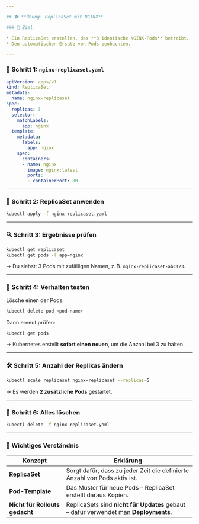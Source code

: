 ```yaml
---

## 🛠️ **Übung: ReplicaSet mit NGINX**

### 🎯 Ziel

* Ein ReplicaSet erstellen, das **3 identische NGINX-Pods** betreibt.
* Den automatischen Ersatz von Pods beobachten.

---
```


### 📁 Schritt 1: `nginx-replicaset.yaml`

```yaml
apiVersion: apps/v1
kind: ReplicaSet
metadata:
  name: nginx-replicaset
spec:
  replicas: 3
  selector:
    matchLabels:
      app: nginx
  template:
    metadata:
      labels:
        app: nginx
    spec:
      containers:
      - name: nginx
        image: nginx:latest
        ports:
        - containerPort: 80
```

---

### 🚀 Schritt 2: ReplicaSet anwenden

```bash
kubectl apply -f nginx-replicaset.yaml
```

---

### 🔍 Schritt 3: Ergebnisse prüfen

```bash
kubectl get replicaset
kubectl get pods -l app=nginx
```

→ Du siehst: 3 Pods mit zufälligen Namen, z. B. `nginx-replicaset-abc123`.

---

### 🧪 Schritt 4: Verhalten testen

Lösche einen der Pods:

```bash
kubectl delete pod <pod-name>
```

Dann erneut prüfen:

```bash
kubectl get pods
```

→ Kubernetes erstellt **sofort einen neuen**, um die Anzahl bei 3 zu halten.

---

### 🛠️ Schritt 5: Anzahl der Replikas ändern

```bash
kubectl scale replicaset nginx-replicaset --replicas=5
```

→ Es werden **2 zusätzliche Pods** gestartet.

---

### 🧹 Schritt 6: Alles löschen

```bash
kubectl delete -f nginx-replicaset.yaml
```

---

### 🧠 Wichtiges Verständnis

| Konzept                        | Erklärung                                                                            |
| ------------------------------ | ------------------------------------------------------------------------------------ |
| **ReplicaSet**                 | Sorgt dafür, dass zu jeder Zeit die definierte Anzahl von Pods aktiv ist.            |
| **Pod-Template**               | Das Muster für neue Pods – ReplicaSet erstellt daraus Kopien.                        |
| **Nicht für Rollouts gedacht** | ReplicaSets sind **nicht für Updates** gebaut – dafür verwendet man **Deployments**. |

